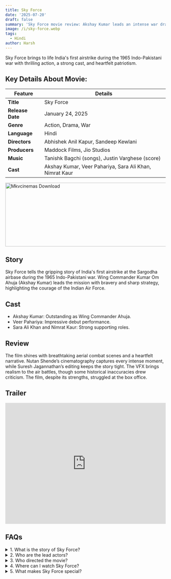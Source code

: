 ```yaml
---
title: Sky Force
date: '2025-07-20'
draft: false
summary: 'Sky Force movie review: Akshay Kumar leads an intense war drama on Indias 1965 airstrike. Story, cast, review, and more.'
image: /i/sky-force.webp
tags:
  - Hindi
author: Harsh
---
```


Sky Force brings to life India's first airstrike during the 1965 Indo-Pakistani war with thrilling action, a strong cast, and heartfelt patriotism.

## Key Details About Movie:

| **Feature**      | **Details**                                             |
| ---------------- | ------------------------------------------------------- |
| **Title**        | Sky Force                                               |
| **Release Date** | January 24, 2025                                        |
| **Genre**        | Action, Drama, War                                      |
| **Language**     | Hindi                                                   |
| **Directors**    | Abhishek Anil Kapur, Sandeep Kewlani                    |
| **Producers**    | Maddock Films, Jio Studios                              |
| **Music**        | Tanishk Bagchi (songs), Justin Varghese (score)         |
| **Cast**         | Akshay Kumar, Veer Pahariya, Sara Ali Khan, Nimrat Kaur |

<a href="https://mkvcinemas.buzz/bookmarks-list">
  <img src="/mkvcinemas-btn.webp" alt="Mkvcinemas Download" width="600" height="200" loading="lazy">
</a>

## Story

Sky Force tells the gripping story of India's first airstrike at the Sargodha airbase during the 1965 Indo-Pakistani war. Wing Commander Kumar Om Ahuja (Akshay Kumar) leads the mission with bravery and sharp strategy, highlighting the courage of the Indian Air Force.

## Cast

- Akshay Kumar: Outstanding as Wing Commander Ahuja.
- Veer Pahariya: Impressive debut performance.
- Sara Ali Khan and Nimrat Kaur: Strong supporting roles.

## Review

The film shines with breathtaking aerial combat scenes and a heartfelt narrative. Nutan Shende’s cinematography captures every intense moment, while Suresh Jagannathan’s editing keeps the story tight. The VFX brings realism to the air battles, though some historical inaccuracies drew criticism. The film, despite its strengths, struggled at the box office.

## Trailer

<iframe width="100%" height="380" src="https://www.youtube.com/embed/CgruxokrhjQ" title={title} frameborder="0" allow="accelerometer; autoplay; clipboard-write; encrypted-media; gyroscope; picture-in-picture; web-share" referrerpolicy="strict-origin-when-cross-origin" allowfullscreen loading="lazy"></iframe>

## FAQs

<details>
  <summary>1. What is the story of Sky Force?</summary>
  <p>It’s about India’s first airstrike during the 1965 Indo-Pak war.</p>
</details>

<details>
  <summary>2. Who are the lead actors?</summary>
  <p>Akshay Kumar, Veer Pahariya, Sara Ali Khan, Nimrat Kaur.</p>
</details>

<details>
  <summary>3. Who directed the movie?</summary>
  <p>Abhishek Anil Kapur and Sandeep Kewlani.</p>
</details>

<details>
  <summary>4. Where can I watch Sky Force?</summary>
  <p>It will stream on JioCinema after its theatrical run.</p>
</details>

<details>
  <summary>5. What makes Sky Force special?</summary>
  <p>Its portrayal of Indian Air Force bravery and thrilling aerial scenes.</p>
</details>
